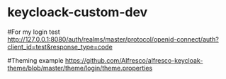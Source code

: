 # keycloack-custom-dev

#For my login test
http://127.0.0.1:8080/auth/realms/master/protocol/openid-connect/auth?client_id=test&response_type=code

#Theming example
https://github.com/Alfresco/alfresco-keycloak-theme/blob/master/theme/login/theme.properties
